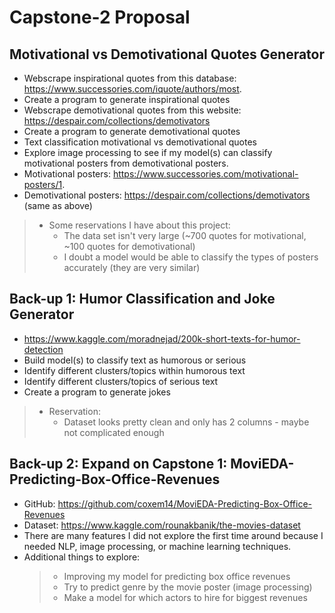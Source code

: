 # Capstone-2 Proposal

## Motivational vs Demotivational Quotes Generator
* Webscrape inspirational quotes from this database: https://www.successories.com/iquote/authors/most.
* Create a program to generate inspirational quotes
* Webscrape demotivational quotes from this website: https://despair.com/collections/demotivators
* Create a program to generate demotivational quotes
* Text classification motivational vs demotivational quotes
* Explore image processing to see if my model(s) can classify motivational posters from demotivational posters.
* Motivational posters: https://www.successories.com/motivational-posters/1.
* Demotivational posters: https://despair.com/collections/demotivators (same as above)

> * Some reservations I have about this project:
>     * The data set isn't very large (~700 quotes for motivational, ~100 quotes for demotivational)
>     * I doubt a model would be able to classify the types of posters accurately (they are very similar)

## Back-up 1: Humor Classification and Joke Generator
* https://www.kaggle.com/moradnejad/200k-short-texts-for-humor-detection
* Build model(s) to classify text as humorous or serious
* Identify different clusters/topics within humorous text
* Identify different clusters/topics of serious text
* Create a program to generate jokes
> * Reservation:
>      * Dataset looks pretty clean and only has 2 columns - maybe not complicated enough

## Back-up 2: Expand on Capstone 1: MoviEDA-Predicting-Box-Office-Revenues
* GitHub: https://github.com/coxem14/MoviEDA-Predicting-Box-Office-Revenues
* Dataset: https://www.kaggle.com/rounakbanik/the-movies-dataset
* There are many features I did not explore the first time around because I needed NLP, image processing, or machine learning techniques.
* Additional things to explore:
  > * Improving my model for predicting box office revenues
  > * Try to predict genre by the movie poster (image processing)
  > * Make a model for which actors to hire for biggest revenues